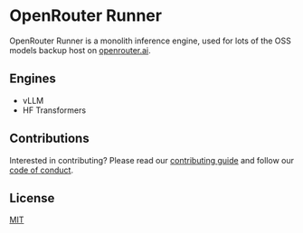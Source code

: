 # OpenRouter Runner

OpenRouter Runner is a monolith inference engine, used for lots of the OSS models backup host on [openrouter.ai](https://openrouter.ai).

## Engines

- vLLM
- HF Transformers

## Contributions

Interested in contributing? Please read our [contributing guide](./.github/CONTRIBUTING.md) and follow our [code of conduct](./.github/CODE_OF_CONDUCT.md).

## License

[MIT](./LICENSE)
